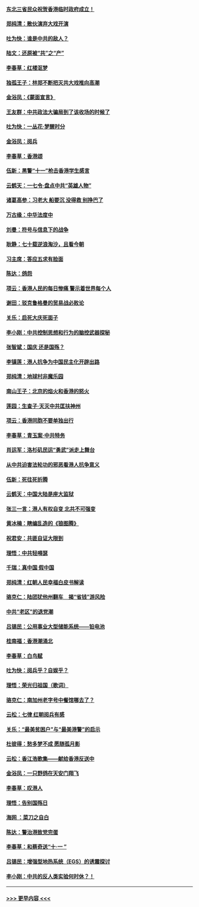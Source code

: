 #### [东北三省民众祝贺香港临时政府成立！](../pages/nsc993/n11571215.md?t=10060922) 
#### [郑纯清：散伙演弃大戏开演](../pages/nsc993/n11570826.md?t=10060922) 
#### [吐为快：谁是中共的敌人？](../pages/nsc993/n11570817.md?t=10060922) 
#### [陆文：还原被“共”之“产”](../pages/nsc993/n11570798.md?t=10060922) 
#### [李春草：红楼沤梦](../pages/nsc993/n11569673.md?t=10060922) 
#### [独孤王子：林郑不断把灭共大戏推向高潮](../pages/nsc993/n11569381.md?t=10060922) 
#### [金浴凤：《蒙面宣言》](../pages/nsc993/n11569368.md?t=10060922) 
#### [王友群：中共政法大骗局到了该收场的时候了](../pages/nsc993/n11568940.md?t=10060922) 
#### [吐为快：一丛花‧梦醒时分](../pages/nsc993/n11567491.md?t=10060922) 
#### [金浴凤：阅兵](../pages/nsc993/n11567454.md?t=10060922) 
#### [李春草：香港颂](../pages/nsc993/n11567444.md?t=10060922) 
#### [伍新：黑警“十一”枪击香港学生感言](../pages/nsc993/n11567426.md?t=10060922) 
#### [云鹤天：一七令‧盘点中共“英雄人物”](../pages/nsc993/n11567091.md?t=10060922) 
#### [诸葛高参：习老大 船要沉 没得救 别挣巴了](../pages/nsc993/n11566976.md?t=10060922) 
#### [万古缘：中华法度中](../pages/nsc993/n11566726.md?t=10060922) 
#### [刘曼：符号与信息下的战争](../pages/nsc993/n11564655.md?t=10060922) 
#### [耿静：七十载逆浪淘沙，且看今朝](../pages/nsc993/n11564520.md?t=10060922) 
#### [习主席：答应五求有脸面](../pages/nsc993/n11563953.md?t=10060922) 
#### [陈达：鸽怨](../pages/nsc993/n11561879.md?t=10060922) 
#### [项云：香港人民的每日惨痛  警示着世界每个人](../pages/nsc993/n11559273.md?t=10060922) 
#### [谢田：驳克鲁格曼的贸易战必败论](../pages/nsc993/n11555840.md?t=10060922) 
#### [关乐：启死大庆死面子](../pages/nsc993/n11556823.md?t=10060922) 
#### [李小刚：中共控制思想和行为的脑控武器探秘](../pages/nsc993/n11556776.md?t=10060922) 
#### [张智斌：国庆  还是国殇？](../pages/nsc993/n11556617.md?t=10060922) 
#### [李镇莲：港人抗争为中国民主化开辟出路](../pages/nsc993/n11556570.md?t=10060922) 
#### [郑纯清：地球村非魔乐园](../pages/nsc993/n11555415.md?t=10060922) 
#### [南山王子：北京的焰火和香港的怒火](../pages/nsc993/n11555318.md?t=10060922) 
#### [莲园：生查子·天灭中共匡扶神州](../pages/nsc993/n11555302.md?t=10060922) 
#### [项云：香港同胞不要单独出行](../pages/nsc993/n11555276.md?t=10060922) 
#### [李春草：青玉案‧中共特务](../pages/nsc993/n11552356.md?t=10060922) 
#### [肖运军：洛杉矶民运“勇武”派走上舞台](../pages/nsc993/n11551595.md?t=10060922) 
#### [从中共迫害法轮功的邪恶看港人抗争意义](../pages/nsc993/n11540858.md?t=10060922) 
#### [伍新：死往死折腾](../pages/nsc993/n11550174.md?t=10060922) 
#### [云鹤天：中国大陆是座大监狱](../pages/nsc993/n11550155.md?t=10060922) 
#### [张三一言：港人有权自变 北共不可强变](../pages/nsc993/n11550132.md?t=10060922) 
#### [黄冰楠：瞎编乱造的《狼图腾》](../pages/nsc993/n11550082.md?t=10060922) 
#### [祝君安：共匪自证大限到](../pages/nsc993/n11550041.md?t=10060922) 
#### [理悟：中共轻嘚瑟](../pages/nsc993/n11547978.md?t=10060922) 
#### [千瑞：真中国 假中国](../pages/nsc993/n11547865.md?t=10060922) 
#### [郑纯清：红朝人民幸福白皮书解读](../pages/nsc993/n11547499.md?t=10060922) 
#### [骆克仁：陆团犹他州翻车　揭“省钱”游风险](../pages/nsc993/n11546977.md?t=10060922) 
#### [中共“老区”的退党潮](../pages/nsc993/n11545995.md?t=10060922) 
#### [吕锡民：公用事业大型储能系统——铅电池](../pages/nsc993/n11545701.md?t=10060922) 
#### [桂南福：香港潮涌北](../pages/nsc993/n11545682.md?t=10060922) 
#### [李春草：白鸟赋](../pages/nsc993/n11545663.md?t=10060922) 
#### [吐为快：阅兵乎？自娱乎？](../pages/nsc993/n11545625.md?t=10060922) 
#### [理悟：荣光归祖国（歌词）](../pages/nsc993/n11545616.md?t=10060922) 
#### [骆克仁：南加州老字号中餐馆哪去了？](../pages/nsc993/n11545120.md?t=10060922) 
#### [云松：七律 红朝阅兵有感](../pages/nsc993/n11542394.md?t=10060922) 
#### [关乐：“最美贫困户”与“最美港警”的启示](../pages/nsc993/n11542252.md?t=10060922) 
#### [杜彼得：愁多梦不成 愿随孤月影](../pages/nsc993/n11540296.md?t=10060922) 
#### [云松：香江浩歌集——献给香港反送中](../pages/nsc993/n11540149.md?t=10060922) 
#### [金浴凤：一只野鸽在天安门翔飞](../pages/nsc993/n11540280.md?t=10060922) 
#### [李春草：叹港人](../pages/nsc993/n11540119.md?t=10060922) 
#### [理悟：告别国殇日](../pages/nsc993/n11539610.md?t=10060922) 
#### [海网 ：菜刀之自白](../pages/nsc993/n11539597.md?t=10060922) 
#### [陈达：警治港致党完蛋](../pages/nsc993/n11538127.md?t=10060922) 
#### [李春草：和蔡奇送“十·一 ”](../pages/nsc993/n11537810.md?t=10060922) 
#### [吕锡民：增强型地热系统（EGS）的诱震探讨](../pages/nsc993/n11537765.md?t=10060922) 
#### [李小刚：中共的反人类实验何时休？！](../pages/nsc993/n11537669.md?t=10060922) 

----
#### [ >>> 更早内容 <<< ](../indexes/nsc993-earlier.md)
